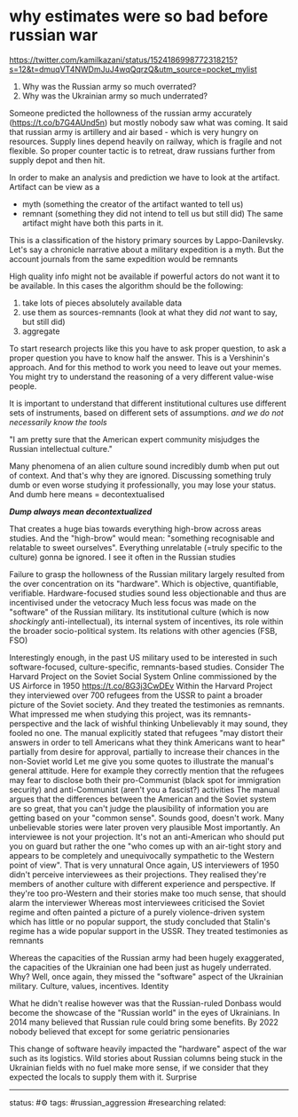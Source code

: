 # why estimates were so bad before russian war

https://twitter.com/kamilkazani/status/1524186998772318215?s=12&t=dmuqVT4NWDmJuJ4wqQqrzQ&utm_source=pocket_mylist

1. Why was the Russian army so much overrated? 
2. Why was the Ukrainian army so much underrated?

Someone predicted the hollowness of the russian army accurately (https://t.co/b7G4AUnd5n) but mostly nobody saw what was coming. It said that russian army is artillery and air based - which is very hungry on resources. Supply lines depend heavily on railway, which is fragile and not flexible.
So proper counter tactic is to retreat, draw russians further from supply depot and then hit.

In order to make an analysis and prediction we have to look at the artifact.
Artifact can be view as a 
 - myth (something the creator of the artifact wanted to tell us)
 - remnant (something they did not intend to tell us but still did)
The same artifact might have both this parts in it.

This is a classification of the history primary sources by Lappo-Danilevsky.
Let's say a chronicle narrative about a military expedition is a myth. But the account journals from the same expedition would be remnants


High quality info might not be available if powerful actors do not want it to be available. 
In this cases the algorithm should be the following:
1) take lots of pieces absolutely available data 
2) use them as sources-remnants (look at what they did *not* want to say, but still did) 
3) aggregate


To start research projects like this you have to ask proper question, to ask a proper question you have to know half the answer. This is a Vershinin's approach. 
And for this method to work you need to leave out your memes. You might try to understand the reasoning of a very different value-wise people.

It is important to understand that different institutional cultures use different sets of instruments, based on different sets of assumptions.
*and we do not necessarily know the tools*

"I am pretty sure that the American expert community misjudges the Russian intellectual culture."

Many phenomena of an alien culture sound incredibly dumb when put out of context. And that's why they are ignored. Discussing something truly dumb or even worse studying it professionally, you may lose your status. And dumb here means = decontextualised

***Dump always mean decontextualized***

That creates a huge bias towards everything high-brow across areas studies. And the "high-brow" would mean: "something recognisable and relatable to sweet ourselves". Everything unrelatable (=truly specific to the culture) gonna be ignored. I see it often in the Russian studies



Failure to grasp the hollowness of the Russian military largely resulted from the over concentration on its "hardware". Which is objective, quantifiable, verifiable. Hardware-focused studies sound less objectionable and thus are incentivised under the vetocracy
Much less focus was made on the "software" of the Russian military. Its institutional culture (which is now *shockingly* anti-intellectual), its internal system of incentives, its role within the broader socio-political system. Its relations with other agencies (FSB, FSO)

Interestingly enough, in the past US military used to be interested in such software-focused, culture-specific, remnants-based studies. Consider The Harvard Project on the Soviet Social System Online commissioned by the US Airforce in 1950 https://t.co/8G3j3CwDEv
Within the Harvard Project they interviewed over 700 refugees from the USSR to paint a broader picture of the Soviet society. And they treated the testimonies as remnants. What impressed me when studying this project, was its remnants-perspective and the lack of wishful thinking
Unbelievably it may sound, they fooled no one. The manual explicitly stated that refugees "may distort their answers in order to tell Americans what they think Americans want to hear" partially from desire for approval, partially to increase their chances in the non-Soviet world
Let me give you some quotes to illustrate the manual's general attitude. Here for example they correctly mention that the refugees may fear to disclose both their pro-Communist (black spot for immigration security) and anti-Communist (aren't you a fascist?) activities
The manual argues that the differences between the American and the Soviet system are so great, that you can't judge the plausibility of information you are getting based on your "common sense". Sounds good, doesn't work. Many unbelievable stories were later proven very plausible
Most importantly. An interviewee is not your projection. It's not an anti-American who should put you on guard but rather the one "who comes up with an air-tight story and appears to be completely and unequivocally sympathetic to the Western point of view". That is very unnatural
Once again, US interviewers of 1950 didn't perceive interviewees as their projections. They realised they're members of another culture with different experience and perspective. If they're too pro-Western and their stories make too much sense, that should alarm the interviewer
Whereas most interviewees criticised the Soviet regime and often painted a picture of a purely violence-driven system which has little or no popular support, the study concluded that Stalin's regime has a wide popular support in the USSR. They treated testimonies as remnants

Whereas the capacities of the Russian army had been hugely exaggerated, the capacities of the Ukrainian one had been just as hugely underrated. Why? Well, once again, they missed the "software" aspect of the Ukrainian military. Culture, values, incentives. Identity


What he didn't realise however was that the Russian-ruled Donbass would become the showcase of the "Russian world" in the eyes of Ukrainians. In 2014 many believed that Russian rule could bring some benefits. By 2022 nobody believed that except for some geriatric pensionaries

This change of software heavily impacted the "hardware" aspect of the war such as its logistics. Wild stories about Russian columns being stuck in the Ukrainian fields with no fuel make more sense, if we consider that they expected the locals to supply them with it. Surprise



---
status: #⚙️ 
tags: #russian_aggression #researching
related: 